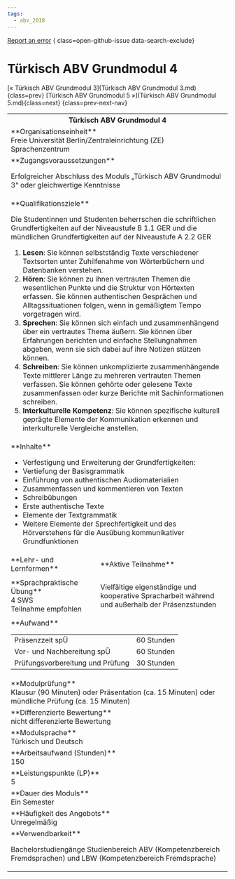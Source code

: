 ```yaml
---
tags:
  - abv_2018
---
```

[Report an error](https://github.com/SGSSGene/FUB-SUP/issues/new?title=Error%20in%20%22T%C3%BCrkisch%20ABV%20Grundmodul%204%22&body=There%20seems%20to%20be%20an%20error%20in%20module%20%22T%C3%BCrkisch%20ABV%20Grundmodul%204%22%2E%0A%0A%3CDescribe%20here%20a%20slightly%20more%20detailed%20description%20of%20what%20is%20wrong%3E&labels=bug)
{ class=open-github-issue data-search-exclude}

# Türkisch ABV Grundmodul 4

[« Türkisch ABV Grundmodul 3](Türkisch ABV Grundmodul 3.md){class=prev}
[Türkisch ABV Grundmodul 5 »](Türkisch ABV Grundmodul 5.md){class=next}
{class=prev-next-nav}

<table markdown id="moduledesc">
<tr markdown class="moduledesc_head"><th colspan="2">Türkisch ABV Grundmodul 4 </th></tr>
<tr markdown><td colspan="2">**Organisationseinheit**   <br>Freie Universität Berlin/Zentraleinrichtung (ZE) Sprachenzentrum</td></tr>


<tr markdown><td colspan="2">**Zugangsvoraussetzungen** <br>

Erfolgreicher Abschluss des Moduls „Türkisch ABV Grundmodul 3“ oder gleichwertige Kenntnisse


</td></tr>
<tr markdown><td colspan="2">**Qualifikationsziele**    <br>

Die Studentinnen und Studenten beherrschen die schriftlichen
Grundfertigkeiten auf der Niveaustufe B 1.1 GER und die mündlichen
Grundfertigkeiten auf der Niveaustufe A 2.2 GER

1. __Lesen__: Sie können selbstständig Texte verschiedener Textsorten unter
   Zuhilfenahme von Wörterbüchern und Datenbanken verstehen.
2. __Hören__: Sie können zu ihnen vertrauten Themen die wesentlichen Punkte
   und die Struktur von Hörtexten erfassen. Sie können authentischen
   Gesprächen und Alltagssituationen folgen, wenn in gemäßigtem Tempo
   vorgetragen wird.
3. __Sprechen__: Sie können sich einfach und zusammenhängend über ein
   vertrautes Thema äußern. Sie können über Erfahrungen berichten und
   einfache Stellungnahmen abgeben, wenn sie sich dabei auf ihre Notizen
   stützen können.
4. __Schreiben__: Sie können unkomplizierte zusammenhängende Texte mittlerer
   Länge zu mehreren vertrauten Themen verfassen. Sie können gehörte oder
   gelesene Texte zusammenfassen oder kurze Berichte mit Sachinformationen
   schreiben.
5. __Interkulturelle Kompetenz__: Sie können spezifische kulturell geprägte
   Elemente der Kommunikation erkennen und interkulturelle Vergleiche
   anstellen.


</td></tr>
<tr markdown><td colspan="2">**Inhalte**                <br>


- Verfestigung und Erweiterung der Grundfertigkeiten:
- Vertiefung der Basisgrammatik
- Einführung von authentischen Audiomaterialien
- Zusammenfassen und kommentieren von Texten
- Schreibübungen
- Erste authentische Texte
- Elemente der Textgrammatik
- Weitere Elemente der Sprechfertigkeit und des Hörverstehens für die
  Ausübung kommunikativer Grundfunktionen


</td></tr>

<tr markdown><td>**Lehr- und Lernformen**</td><td>**Aktive Teilnahme**</td></tr>
<tr markdown><td> **Sprachpraktische Übung** <br>4 SWS <br> Teilnahme empfohlen</td><td>

Vielfältige eigenständige und kooperative Spracharbeit während und außerhalb der Präsenzstunden
</td></tr>
<tr markdown><td colspan="2">**Aufwand**                <br>
<table class="aufwand_table">
<tr><td>Präsenzzeit spÜ</td><td>60 Stunden</td></tr>
<tr><td>Vor- und Nachbereitung spÜ</td><td>60 Stunden</td></tr>
<tr><td>Prüfungsvorbereitung und Prüfung</td><td>30 Stunden</td></tr>
</table>

</td></tr>
<tr markdown><td colspan="2">**Modulprüfung**             <br>Klausur (90 Minuten) oder Präsentation (ca. 15 Minuten) oder mündliche
Prüfung (ca. 15 Minuten)


</td></tr>
<tr markdown><td colspan="2">**Differenzierte Bewertung** <br>nicht differenzierte Bewertung

</td></tr>
<tr markdown><td colspan="2">**Modulsprache**             <br>Türkisch und Deutsch</td></tr>
<tr markdown><td colspan="2">**Arbeitsaufwand (Stunden)** <br>150</td></tr>
<tr markdown><td colspan="2">**Leistungspunkte (LP)**     <br>5</td></tr>
<tr markdown><td colspan="2">**Dauer des Moduls**         <br>Ein Semester</td></tr>
<tr markdown><td colspan="2">**Häufigkeit des Angebots**  <br>Unregelmäßig</td></tr>
<tr markdown><td colspan="2">**Verwendbarkeit**           <br>

Bachelorstudiengänge Studienbereich ABV (Kompetenzbereich Fremdsprachen) und
LBW (Kompetenzbereich Fremdsprache)


</td></tr>

</table>
